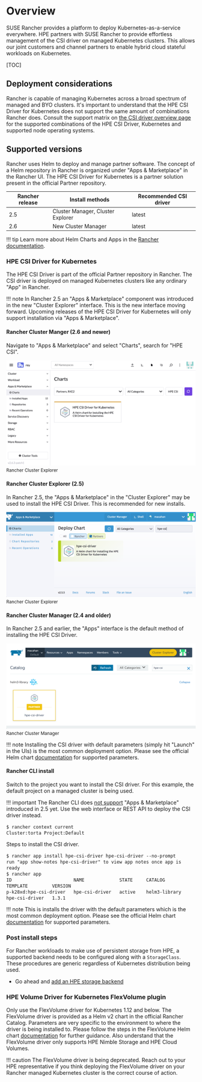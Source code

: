 # Overview

SUSE Rancher provides a platform to deploy Kubernetes-as-a-service everywhere. HPE partners with SUSE Rancher to provide effortless management of the CSI driver on managed Kubernetes clusters. This allows our joint customers and channel partners to enable hybrid cloud stateful workloads on Kubernetes.

[TOC]

## Deployment considerations

Rancher is capable of managing Kubernetes across a broad spectrum of managed and BYO clusters. It's important to understand that the HPE CSI Driver for Kubernetes does not support the same amount of combinations Rancher does. Consult the support matrix on [the CSI driver overview page](../../csi_driver/index.md#compatibility_and_support) for the supported combinations of the HPE CSI Driver, Kubernetes and supported node operating systems.

## Supported versions

Rancher uses Helm to deploy and manage partner software. The concept of a Helm repository in Rancher is organized under "Apps & Marketplace" in the Rancher UI. The HPE CSI Driver for Kubernetes is a partner solution present in the official Partner repository.

| Rancher release | Install methods                       | Recommended CSI driver |
| --------------- | ------------------------------------- | ---------------------- |
| 2.5             | Cluster Manager, Cluster Explorer     | latest                 |
| 2.6             | New Cluster Manager                   | latest                 |

!!! tip
    Learn more about Helm Charts and Apps in the [Rancher documentation](https://rancher.com/docs/rancher/v2.6/en/helm-charts/).

### HPE CSI Driver for Kubernetes

The HPE CSI Driver is part of the official Partner repository in Rancher. The CSI driver is deployed on managed Kubernetes clusters like any ordinary "App" in Rancher.

!!! note
    In Rancher 2.5 an "Apps & Marketplace" component was introduced in the new "Cluster Explorer" interface. This is the new interface moving forward. Upcoming releases of the HPE CSI Driver for Kubernetes will only support installation via "Apps & Marketplace".

#### Rancher Cluster Manger (2.6 and newer)

Navigate to "Apps & Marketplace" and select "Charts", search for "HPE CSI".

![](img/new_cluster_manager.png)
<small>Rancher Cluster Explorer</small>

#### Rancher Cluster Explorer (2.5)

In Rancher 2.5, the "Apps & Marketplace" in the "Cluster Explorer" may be used to install the HPE CSI Driver. This is recommended for new installs.

![](img/cluster_explorer.png)
<small>Rancher Cluster Explorer</small>

#### Rancher Cluster Manager (2.4 and older)

In Rancher 2.5 and earlier, the "Apps" interface is the default method of installing the HPE CSI Driver.

![](img/cluster_manager.png)
<small>Rancher Cluster Manager</small>

!!! note
    Installing the CSI driver with default parameters (simply hit "Launch" in the UIs) is the most common deployment option. Please see the official Helm chart [documentation](https://artifacthub.io/packages/helm/hpe-storage/hpe-csi-driver) for supported parameters.

#### Rancher CLI install

Switch to the project you want to install the CSI driver. For this example, the default project on a managed cluster is being used.

!!! important
    The Rancher CLI does [not support](https://github.com/rancher/rancher/issues/30095) "Apps & Marketplace" introduced in 2.5 yet. Use the web interface or REST API to deploy the CSI driver instead.

```text
$ rancher context current
Cluster:torta Project:Default
```

Steps to install the CSI driver.

```text
$ rancher app install hpe-csi-driver hpe-csi-driver --no-prompt
run "app show-notes hpe-csi-driver" to view app notes once app is ready
$ rancher app
ID                       NAME             STATE     CATALOG         TEMPLATE         VERSION
p-k28xd:hpe-csi-driver   hpe-csi-driver   active    helm3-library   hpe-csi-driver   1.3.1
```

!!! note
    This is installs the driver with the default parameters which is the most common deployment option. Please see the official Helm chart [documentation](https://artifacthub.io/packages/helm/hpe-storage/hpe-csi-driver) for supported parameters.

### Post install steps

For Rancher workloads to make use of persistent storage from HPE, a supported backend needs to be configured along with a `StorageClass`. These procedures are generic regardless of Kubernetes distribution being used.

- Go ahead and [add an HPE storage backend](../../csi_driver/deployment.md#add_an_hpe_storage_backend)

### HPE Volume Driver for Kubernetes FlexVolume plugin

Only use the FlexVolume driver for Kubernetes 1.12 and below. The FlexVolume driver is provided as a Helm v2 chart in the official Rancher Catalog. Parameters are very specific to the environment to where the driver is being installed to. Please follow the steps in the FlexVolume Helm chart [documentation](https://artifacthub.io/packages/helm/hpe-storage/hpe-flexvolume-driver) for further guidance. Also understand that the FlexVolume driver only supports HPE Nimble Storage and HPE Cloud Volumes.

!!! caution
    The FlexVolume driver is being deprecated. Reach out to your HPE representative if you think deploying the FlexVolume driver on your Rancher managed Kubernetes cluster is the correct course of action.
